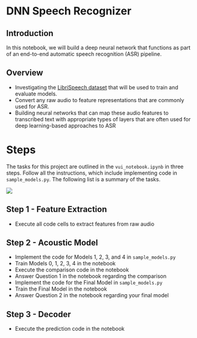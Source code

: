 
# DNN Speech Recognizer

## Introduction
In this notebook, we will build a deep neural network that functions as part of an end-to-end automatic speech recognition (ASR) pipeline.

## Overview
- Investigating the [LibriSpeech dataset](http://www.openslr.org/12/) that will be used to train and evaluate models.
- Convert any raw audio to feature representations that are commonly used for ASR.
- Building neural networks that can map these audio features to transcribed text with appropriate types of layers that are often used for deep learning-based approaches to ASR

# Steps

The tasks for this project are outlined in the  `vui_notebook.ipynb`  in three steps. Follow all the instructions, which include implementing code in  `sample_models.py`. The following list is a summary of the tasks.

![](https://video.udacity-data.com/topher/2017/June/594fea46_pipeline/pipeline.png)

## Step 1 - Feature Extraction

-   Execute all code cells to extract features from raw audio

## Step 2 - Acoustic Model

-   Implement the code for Models 1, 2, 3, and 4 in  `sample_models.py`
-   Train Models 0, 1, 2, 3, 4 in the notebook
-   Execute the comparison code in the notebook
-   Answer Question 1 in the notebook regarding the comparison
-   Implement the code for the Final Model in  `sample_models.py`
-   Train the Final Model in the notebook
-   Answer Question 2 in the notebook regarding your final model

## Step 3 - Decoder

-   Execute the prediction code in the notebook
